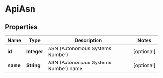 

# ApiAsn


## Properties

| Name | Type | Description | Notes |
|------------ | ------------- | ------------- | -------------|
|**id** | **Integer** | ASN (Autonomous Systems Number) |  [optional] |
|**name** | **String** | ASN (Autonomous Systems Number) name |  [optional] |



